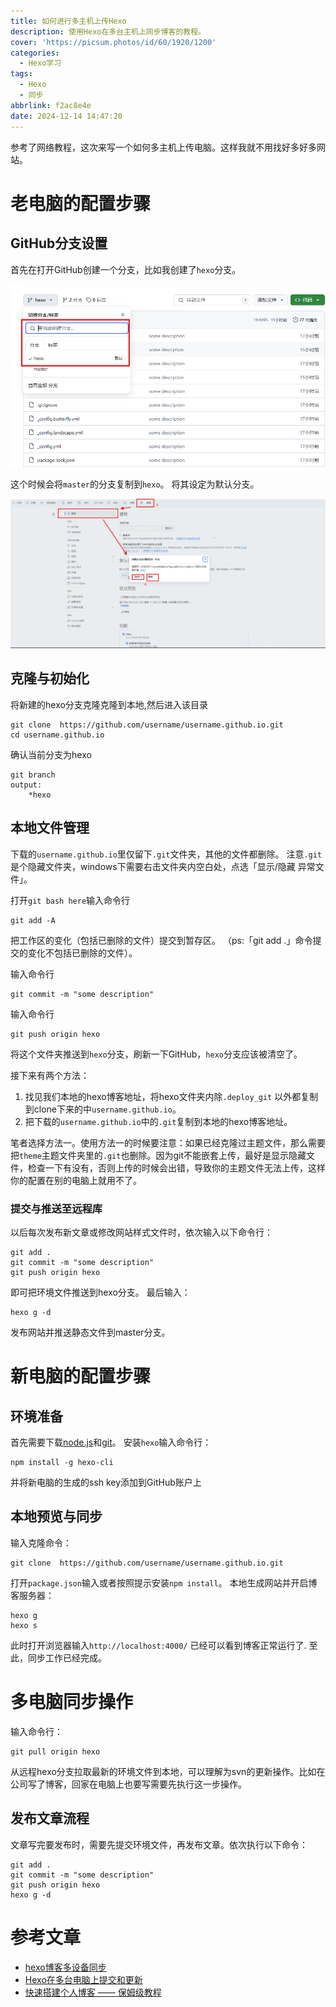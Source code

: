 ```yaml
---
title: 如何进行多主机上传Hexo
description: 使用Hexo在多台主机上同步博客的教程。
cover: 'https://picsum.photos/id/60/1920/1200'
categories:
  - Hexo学习
tags:
  - Hexo
  - 同步
abbrlink: f2ac8e4e
date: 2024-12-14 14:47:20
---
```

参考了网络教程，这次来写一个如何多主机上传电脑。这样我就不用找好多好多网站。
# 老电脑的配置步骤
## GitHub分支设置
首先在打开GitHub创建一个分支，比如我创建了`hexo`分支。

<div style="text-align: center;"><img src="https://raw.githubusercontent.com/NagasakiSakiko/picture/main/img/Create-a-Hexo-branch.png" alt="创建分支"/>
</div>

这个时候会将`master`的分支复制到`hexo`。
将其设定为默认分支。

<div style="text-align: center;"><img src="https://raw.githubusercontent.com/NagasakiSakiko/picture/main/img/Set-default-branch.png" alt="设定默认分支"/>
</div>


## 克隆与初始化
将新建的hexo分支克隆克隆到本地,然后进入该目录
```
git clone  https://github.com/username/username.github.io.git
cd username.github.io
```
确认当前分支为hexo
```
git branch
output:
	*hexo
```

## 本地文件管理
下载的`username.github.io`里仅留下`.git`文件夹，其他的文件都删除。
注意`.git`是个隐藏文件夹，windows下需要右击文件夹内空白处，点选「显示/隐藏 异常文件」。


打开`git bash here`输入命令行
```
git add -A
```
把工作区的变化（包括已删除的文件）提交到暂存区。
（ps:「git add .」命令提交的变化不包括已删除的文件）。

输入命令行
```
git commit -m "some description"
```
输入命令行
```
git push origin hexo
```
将这个文件夹推送到`hexo`分支，刷新一下GitHub，`hexo`分支应该被清空了。

接下来有两个方法：
1. 找见我们本地的hexo博客地址，将hexo文件夹内除`.deploy_git` 以外都复制到clone下来的中`username.github.io`。
2. 把下载的`username.github.io`中的`.git`复制到本地的hexo博客地址。

笔者选择方法一。使用方法一的时候要注意：如果已经克隆过主题文件，那么需要把`theme`主题文件夹里的` .git `也删除。因为git不能嵌套上传，最好是显示隐藏文件，检查一下有没有，否则上传的时候会出错，导致你的主题文件无法上传，这样你的配置在别的电脑上就用不了。

### 提交与推送至远程库
以后每次发布新文章或修改网站样式文件时，依次输入以下命令行：
```
git add . 
git commit -m "some description"
git push origin hexo
```
即可把环境文件推送到hexo分支。
最后输入：
```
hexo g -d
```
发布网站并推送静态文件到master分支。

# 新电脑的配置步骤
## 环境准备
首先需要下载[node.js](https://nodejs.org/en/)和[git](https://git-scm.com/)。
安装`hexo`输入命令行：
```
npm install -g hexo-cli
```
并将新电脑的生成的ssh key添加到GitHub账户上
## 本地预览与同步
输入克隆命令：
```
git clone  https://github.com/username/username.github.io.git
```

打开`package.json`输入或者按照提示安装`npm install`。
本地生成网站并开启博客服务器：
```
hexo g
hexo s
```
此时打开浏览器输入`http://localhost:4000/` 已经可以看到博客正常运行了.
至此，同步工作已经完成。
# 多电脑同步操作
输入命令行：
```
git pull origin hexo
```
从远程hexo分支拉取最新的环境文件到本地，可以理解为svn的更新操作。比如在公司写了博客，回家在电脑上也要写需要先执行这一步操作。
## 发布文章流程
文章写完要发布时，需要先提交环境文件，再发布文章。依次执行以下命令：
```
git add .
git commit -m "some description"
git push origin hexo
hexo g -d
```
# 参考文章
- [hexo博客多设备同步](https://xuexuan.site/2021/02/04/hexo%E5%8D%9A%E5%AE%A2%E5%A4%9A%E8%AE%BE%E5%A4%87%E5%90%8C%E6%AD%A5/)
- [Hexo在多台电脑上提交和更新](https://blog.csdn.net/K1052176873/article/details/122879462)
- [快速搭建个人博客 —— 保姆级教程](https://pdpeng.github.io/2022/01/19/setup-personal-blog/)